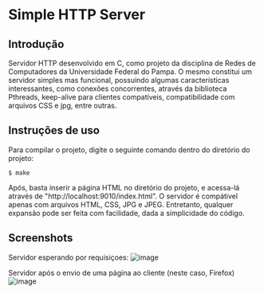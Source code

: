 # Simple HTTP Server

## Introdução

Servidor HTTP desenvolvido em C, como projeto da disciplina de Redes de Computadores da Universidade Federal do Pampa. O mesmo constitui um servidor simples mas funcional, possuindo algumas 
características interessantes, como conexões concorrentes, através da biblioteca Pthreads, keep-alive para clientes compatíveis, compatibilidade com arquivos CSS e jpg, entre outras.

## Instruções de uso

Para compilar o projeto, digite o seguinte comando dentro do diretório do projeto:
```console
$ make
```
Após, basta inserir a página HTML no diretório do projeto, e acessa-lá através de "http://localhost:9010/index.html". O servidor é compátivel apenas com arquivos HTML, CSS, JPG e JPEG.
Entretanto, qualquer expansão pode ser feita com facilidade, dada a simplicidade do código.

## Screenshots

Servidor esperando por requisiçoes:
![image](https://user-images.githubusercontent.com/50810498/185488978-cfd01588-01f8-4336-abd9-e22c09ada6d3.png)

Servidor após o envio de uma página ao cliente (neste caso, Firefox)
![image](https://user-images.githubusercontent.com/50810498/185488686-3e99870e-9aca-45e6-9419-7416d6bd3fcd.png)
